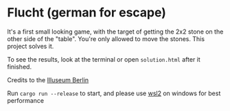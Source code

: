 # Flucht (german for escape)

It's a first small looking game, with the target of getting the 2x2 stone on the other side of the "table". You're only allowed to move the stones.
This project solves it.

To see the results, look at the terminal or open `solution.html` after it finished.

Credits to the [Illuseum Berlin](https://www.illuseum-berlin.de/)

Run `cargo run --release` to start, and please use [wsl2](https://docs.microsoft.com/en-us/windows/wsl/install) on windows for best performance
